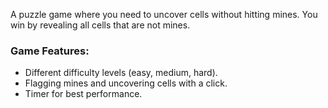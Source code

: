 A puzzle game where you need to uncover cells without hitting mines. You win by revealing all cells that are not mines.

### Game Features:
- Different difficulty levels (easy, medium, hard).
- Flagging mines and uncovering cells with a click.
- Timer for best performance.